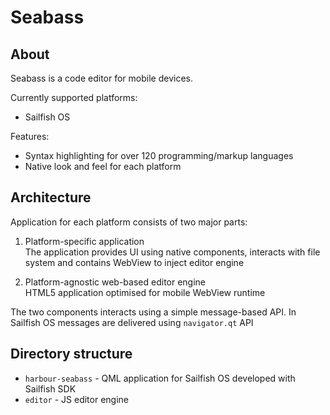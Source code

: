# Seabass

## About

Seabass is a code editor for mobile devices.

Currently supported platforms:

* Sailfish OS

Features:
* Syntax highlighting for over 120 programming/markup languages
* Native look and feel for each platform

## Architecture

Application for each platform consists of two major parts:

1. Platform-specific application  
    The application provides UI using native components, interacts with file system and contains WebView to inject editor engine

1. Platform-agnostic web-based editor engine  
    HTML5 application optimised for mobile WebView runtime

The two components interacts using a simple message-based API.
In Sailfish OS messages are delivered using `navigator.qt` API

## Directory structure

* `harbour-seabass` - QML application for Sailfish OS developed with Sailfish SDK
* `editor` - JS editor engine
